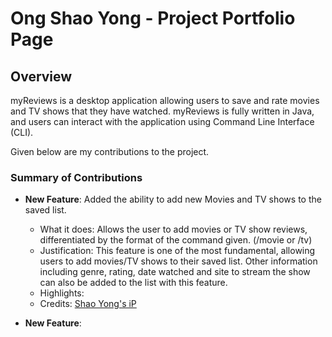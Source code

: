 # Ong Shao Yong - Project Portfolio Page

## Overview
myReviews is a desktop application allowing users to save and rate movies and TV shows that they
have watched. myReviews is fully written in Java, and users can interact with the application using
Command Line Interface (CLI).

Given below are my contributions to the project.

### Summary of Contributions
* **New Feature**: Added the ability to add new Movies and TV shows to the saved list.
  * What it does: Allows the user to add movies or TV show reviews, differentiated by the format of the command given.
(/movie or /tv)
  * Justification: This feature is one of the most fundamental, allowing users to add movies/TV shows to their saved 
list. Other information including genre, rating, date watched and site to stream the show can also be added to the list
with this feature.
  * Highlights: 
  * Credits: [Shao Yong's iP](https://redders7.github.io/ip/)


* **New Feature**: 